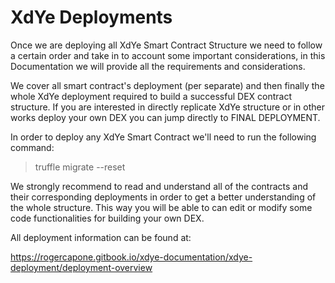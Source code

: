 # XdYe Deployments

Once we are deploying all XdYe Smart Contract Structure we need to follow a certain order and take in to account some important considerations, in this Documentation we will provide all the requirements and considerations. 

We cover all smart contract's deployment (per separate) and then finally the whole XdYe deployment required to build a successful DEX contract structure. 
If you are interested in directly replicate XdYe structure or in other works deploy your own DEX you can jump directly to FINAL DEPLOYMENT.

In order to deploy any XdYe Smart Contract we'll need to run the following command:
> truffle migrate --reset

We strongly recommend to read and understand all of the contracts and their corresponding deployments in order to get a better understanding of the whole structure. This way you will be able to can edit or modify some code functionalities for building your own DEX.

All deployment information can be found at:

https://rogercapone.gitbook.io/xdye-documentation/xdye-deployment/deployment-overview
